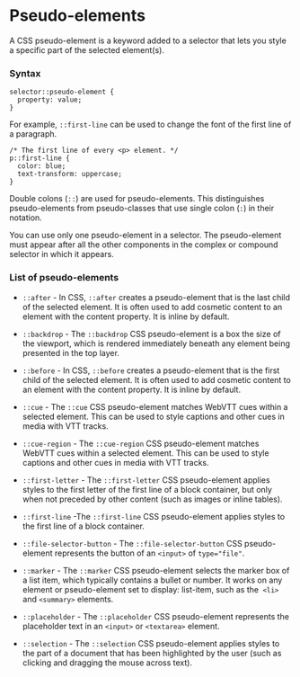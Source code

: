 # Pseudo-elements
A CSS pseudo-element is a keyword added to a selector that lets you style a specific part of the selected element(s).

### Syntax
```
selector::pseudo-element {
  property: value;
}
```

For example, `::first-line` can be used to change the font of the first line of a paragraph.

```
/* The first line of every <p> element. */
p::first-line {
  color: blue;
  text-transform: uppercase;
}
```

Double colons (`::`) are used for pseudo-elements. This distinguishes pseudo-elements from pseudo-classes that use single colon (`:`) in their notation.

You can use only one pseudo-element in a selector. The pseudo-element must appear after all the other components in the complex or compound selector in which it appears. 


### List of pseudo-elements
* `::after` - In CSS, `::after` creates a pseudo-element that is the last child of the selected element. It is often used to add cosmetic content to an element with the content property. It is inline by default.

* `::backdrop` - The `::backdrop` CSS pseudo-element is a box the size of the viewport, which is rendered immediately beneath any element being presented in the top layer.


* `::before` - In CSS, `::before` creates a pseudo-element that is the first child of the selected element. It is often used to add cosmetic content to an element with the content property. It is inline by default.


* `::cue` - The `::cue` CSS pseudo-element matches WebVTT cues within a selected element. This can be used to style captions and other cues in media with VTT tracks.


* `::cue-region` - The `::cue-region` CSS pseudo-element matches WebVTT cues within a selected element. This can be used to style captions and other cues in media with VTT tracks.


* `::first-letter` - The `::first-letter` CSS pseudo-element applies styles to the first letter of the first line of a block container, but only when not preceded by other content (such as images or inline tables).


* `::first-line` -The `::first-line` CSS pseudo-element applies styles to the first line of a block container.


* `::file-selector-button` - The `::file-selector-button` CSS pseudo-element represents the button of an `<input>` of `type="file"`.


* `::marker` - The `::marker` CSS pseudo-element selects the marker box of a list item, which typically contains a bullet or number. It works on any element or pseudo-element set to display: list-item, such as the` <li>` and `<summary>` elements.

* `::placeholder` - The `::placeholder` CSS pseudo-element represents the placeholder text in an `<input>` or `<textarea>` element.
* `::selection` - The `::selection` CSS pseudo-element applies styles to the part of a document that has been highlighted by the user (such as clicking and dragging the mouse across text).